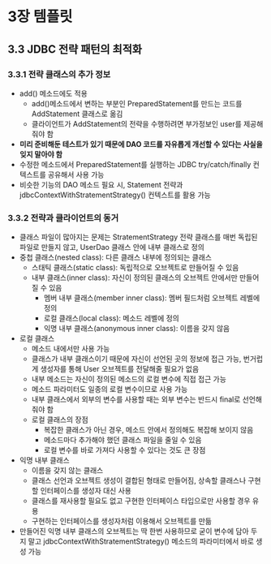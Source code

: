 # 3장 템플릿

## 3.3 JDBC 전략 패턴의 최적화

### 3.3.1 전략 클래스의 추가 정보

- add() 메소드에도 적용
    - add()메소드에서 변하는 부분인 PreparedStatement를 만드는 코드를 AddStatement 클래스로 옮김
    - 클라이언트가 AddStatement의 전략을 수행하려면 부가정보인 user를 제공해줘야 함
- **미리 준비해둔 테스트가 있기 때문에 DAO 코드를 자유롭게 개선할 수 있다는 사실을 잊지 말아야 함**
- 수정한 메소드에서 PreparedStatement를 실행하는 JDBC try/catch/finally 컨텍스트를 공유해서 사용 가능
- 비슷한 기능의 DAO 메소드 필요 시, Statement 전략과 jdbcContextWithStratementStrategy() 컨텍스트를 활용 가능

### 3.3.2 전략과 클라이언트의 동거

- 클래스 파일이 많아지는 문제는 StratementStrategy 전략 클래스를 매번 독립된 파일로 만들지 않고, UserDao 클래스 안에 내부 클래스로 정의
- 중첩 클래스(nested class): 다른 클래스 내부에 정의되는 클래스
    - 스태틱 클래스(static class): 독립적으로 오브젝트로 만들어질 수 있음
    - 내부 클래스(inner class): 자신이 정의된 클래스의 오브젝트 안에서만 만들어질 수 있음
        - 멤버 내부 클래스(member inner class): 멤버 필드처럼 오브젝트 레벨에 정의
        - 로컬 클래스(local class): 메소드 레벨에 정의
        - 익명 내부 클래스(anonymous inner class): 이름을 갖지 않음
- 로컬 클래스
    - 메소드 내에서만 사용 가능
    - 클래스가 내부 클래스이기 때문에 자신이 선언된 곳의 정보에 접근 가능, 번거럽게 생성자를 통해 User 오브젝트를 전달해줄 필요가 없음
    - 내부 메소드는 자신이 정의된 메소드의 로컬 변수에 직접 접근 가능
    - 메소드 파라미터도 일종의 로컬 변수이므로 사용 가능
    - 내부 클래스에서 외부의 변수를 사용할 때는 외부 변수는 반드시 final로 선언해줘야 함
    - 로컬 클래스의 장점
        - 복잡한 클래스가 아닌 경우, 메소드 안에서 정의해도 복잡해 보이지 않음
        - 메소드마다 추가해야 했던 클래스 파일을 줄일 수 있음
        - 로컬 변수를 바로 가져다 사용할 수 있다는 것도 큰 장점
- 익명 내부 클래스
    - 이름을 갖지 않는 클래스
    - 클래스 선언과 오브젝트 생성이 결합된 형태로 만들어짐, 상속할 클래스나 구현할 인터페이스를 생성자 대신 사용
    - 클래스를 재사용할 필요도 없고 구현한 인터페이스 타입으로만 사용할 경우 유용
    - 구현하는 인터페이스를 생성자처럼 이용해서 오브젝트를 만듦
- 만들어진 익명 내부 클래스의 오브젝트는 딱 한번 사용하므로 굳이 변수에 담아 두지 말고 jdbcContextWithStratementStrategy() 메소드의 파라미터에서 바로 생성 가능